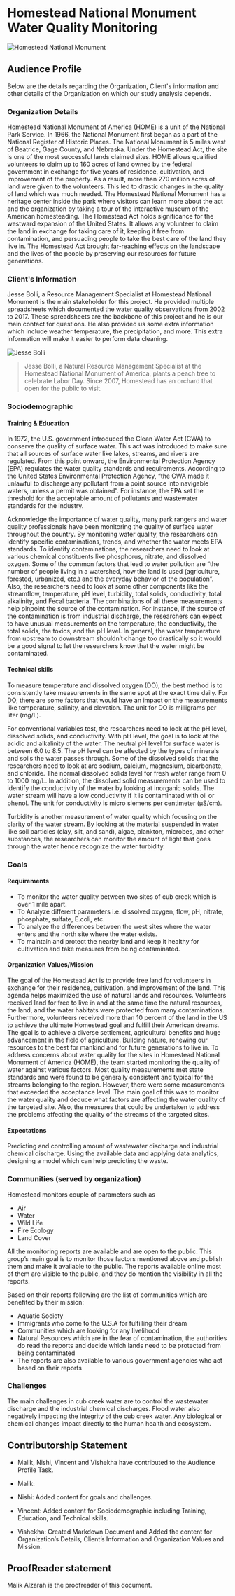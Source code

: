 # Homestead National Monument Water Quality Monitoring

![Homestead National Monument](https://upload.wikimedia.org/wikipedia/commons/thumb/3/3e/Entrance_to_the_Homestead_Heritage_Center.jpg/2560px-Entrance_to_the_Homestead_Heritage_Center.jpg)

## Audience Profile

Below are the details regarding the Organization, Client's information and other details of the Organization on which our study analysis depends.

### Organization Details

Homestead National Monument of America (HOME) is a unit of the National Park Service. In 1966, the National Monument first began as a part of the National Register of Historic Places. The National Monument is 5 miles west of Beatrice, Gage County, and Nebraska. Under the Homestead Act, the site is one of the most successful lands claimed sites. HOME allows qualified volunteers to claim up to 160 acres of land owned by the federal government in exchange for five years of residence, cultivation, and improvement of the property. As a result, more than 270 million acres of land were given to the volunteers. This led to drastic changes in the quality of land which was much needed. The Homestead National Monument has a heritage center inside the park where visitors can learn more about the act and the organization by taking a tour of the interactive museum of the American homesteading. The Homestead Act holds significance for the westward expansion of the United States. It allows any volunteer to claim the land in exchange for taking care of it, keeping it free from contamination, and persuading people to take the best care of the land they live in. The Homestead Act brought far-reaching effects on the landscape and the lives of the people by preserving our resources for future generations.

### Client's Information

Jesse Bolli, a Resource Management Specialist at Homestead National Monument is the main stakeholder for this project. He provided multiple spreadsheets which documented the water quality observations from 2002 to 2017. These spreadsheets are the backbone of this project and he is our main contact for questions. He also provided us some extra information which include weather temperature, the precipitation, and more. This extra information will make it easier to perform data cleaning.

![Jesse Bolli](https://bloximages.chicago2.vip.townnews.com/beatricedailysun.com/content/tncms/assets/v3/editorial/e/97/e979bc38-d1ff-52de-a659-1dfccd4b0fc3/5cc34a2fb4cb7.image.jpg?resize=1700%2C1136)
>Jesse Bolli, a Natural Resource Management Specialist at the Homestead National Monument of America, plants a peach tree to celebrate Labor Day. Since 2007, Homestead has an orchard that open for the public to visit.

### Sociodemographic

#### Training & Education
In 1972, the U.S. government introduced the Clean Water Act (CWA) to conserve the quality of surface water. This act was introduced to make sure that all sources of surface water like lakes, streams, and rivers are regulated. From this point onward, the Environmental Protection Agency (EPA) regulates the water quality standards and requirements. According to the United States Environmental Protection Agency, “the CWA made it unlawful to discharge any pollutant from a point source into navigable waters, unless a permit was obtained”. For instance, the EPA set the threshold for the acceptable amount of pollutants and wastewater standards for the industry.

Acknowledge the importance of water quality, many park rangers and water quality professionals have been monitoring the quality of surface water throughout the country. By monitoring water quality, the researchers can identify specific contaminations, trends, and whether the water meets EPA standards. To identify contaminations, the researchers need to look at various chemical constituents like phosphorus, nitrate, and dissolved oxygen. Some of the common factors that lead to water pollution are “the number of people living in a watershed, how the land is used (agriculture, forested, urbanized, etc.) and the everyday behavior of the population”. Also, the researchers need to look at some other components like the streamflow, temperature, pH level, turbidity, total solids, conductivity, total alkalinity, and Fecal bacteria. The combinations of all these measurements help pinpoint the source of the contamination. For instance, if the source of the contamination is from industrial discharge, the researchers can expect to have unusual measurements on the temperature, the conductivity, the total solids, the toxics, and the pH level. In general, the water temperature from upstream to downstream shouldn’t change too drastically so it would be a good signal to let the researchers know that the water might be contaminated.

#### Technical skills
To measure temperature and dissolved oxygen (DO), the best method is to consistently take measurements in the same spot at the exact time daily. For DO, there are some factors that would have an impact on the measurements like temperature, salinity, and elevation. The unit for DO is milligrams per liter (mg/L).  

For conventional variables test, the researchers need to look at the pH level, dissolved solids, and conductivity. With pH level, the goal is to look at the acidic and alkalinity of the water. The neutral pH level for surface water is between 6.0 to 8.5. The pH level can be affected by the types of minerals and soils the water passes through. Some of the dissolved solids that the researchers need to look at are sodium, calcium, magnesium, bicarbonate, and chloride. The normal dissolved solids level for fresh water range from 0 to 1000 mg/L. In addition, the dissolved solid measurements can be used to identify the conductivity of the water by looking at inorganic solids. The water stream will have a low conductivity if it is contaminated with oil or phenol. The unit for conductivity is micro siemens per centimeter (µS/cm).  

Turbidity is another measurement of water quality which focusing on the clarity of the water stream. By looking at the material suspended in water like soil particles (clay, silt, and sand), algae, plankton, microbes, and other substances, the researchers can monitor the amount of light that goes through the water hence recognize the water turbidity.


### Goals

#### Requirements
  * To monitor the water quality between two sites of cub creek which is over 1 mile apart.
  * To Analyze different parameters i.e. dissolved oxygen, flow, pH, nitrate, phosphate, sulfate, E.coli, etc.
  * To analyze the differences between the west sites where the water enters and the north site where the water exists.
  * To maintain and protect the nearby land and keep it healthy for cultivation and take measures from being contaminated.
  
#### Organization Values/Mission
The goal of the Homestead Act is to provide free land for volunteers in exchange for their residence, cultivation, and improvement of the land. This agenda helps maximized the use of natural lands and resources. Volunteers received land for free to live in and at the same time the natural resources, the land, and the water habitats were protected from many contaminations. Furthermore, volunteers received more than 10 percent of the land in the US to achieve the ultimate Homestead goal and fulfill their American dreams. The goal is to achieve a diverse settlement, agricultural benefits and huge advancement in the field of agriculture. Building nature, renewing our resources to the best for mankind and for future generations to live in.
To address concerns about water quality for the sites in Homestead National Monument of America (HOME), the team started monitoring the quality of water against various factors. Most quality measurements met state standards and were found to be generally consistent and typical for the streams belonging to the region. However, there were some measurements that exceeded the acceptance level. The main goal of this was to monitor the water quality and deduce what factors are affecting the water quality of the targeted site. Also, the measures that could be undertaken to address the problems affecting the quality of the streams of the targeted sites.

#### Expectations
Predicting and controlling amount of wastewater discharge and industrial chemical discharge. Using the available data and applying data analytics, designing a model which can help predicting the waste. 

### Communities (served by organization)

Homestead monitors couple of parameters such as 	
* Air
* Water
* Wild Life
* Fire Ecology
* Land Cover

All the monitoring reports are available and are open to the public. This group’s main goal is to monitor those factors mentioned above and publish them and make it available to the public. The reports available online most of them are visible to the public, and they do mention the visibility in all the reports.

Based on their reports following are the list of communities which are benefited by their mission:

* Aquatic Society
* Immigrants who come to the U.S.A for fulfilling their dream
* Communities which are looking for any livelihood 
* Natural Resources which are in the fear of contamination, the authorities do read the reports and decide which lands need to be protected from being contaminated
* The reports are also available to various government agencies who act based on their reports



### Challenges
The main challenges in cub creek water are to control the wastewater discharge and the industrial chemical discharges.  Flood water also negatively impacting the integrity of the cub creek water. Any biological or chemical changes impact directly to the human health and ecosystem.


## Contributorship Statement
* Malik, Nishi, Vincent and Vishekha have contributed to the Audience Profile Task.

* Malik:
* Nishi: Added content for goals and challenges.
* Vincent: Added content for Sociodemographic including Training, Education, and Technical skills.
* Vishekha: Created Markdown Document and Added the content for Organization’s Details, Client’s Information and Organization Values and Mission.

## ProofReader statement
Malik Alzarah is the proofreader of this document.
